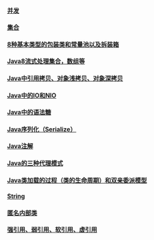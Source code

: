 
#### [并发](./Java相关\Java基础等/并发/_dirs.md)
#### [集合](./Java相关\Java基础等/集合/_dirs.md)
#### [8种基本类型的包装类和常量池以及拆装箱](./Java相关\Java基础等/8种基本类型的包装类和常量池以及拆装箱.md)
#### [Java8流式处理集合，数组等](./Java相关\Java基础等/Java8流式处理集合，数组等.md)
#### [Java中引用拷贝、对象浅拷贝、对象深拷贝](./Java相关\Java基础等/Java中引用拷贝、对象浅拷贝、对象深拷贝.md)
#### [Java中的IO和NIO](./Java相关\Java基础等/Java中的IO和NIO.md)
#### [Java中的语法糖](./Java相关\Java基础等/Java中的语法糖.md)
#### [Java序列化（Serialize）](./Java相关\Java基础等/Java序列化（Serialize）.md)
#### [Java注解](./Java相关\Java基础等/Java注解.md)
#### [Java的三种代理模式](./Java相关\Java基础等/Java的三种代理模式.md)
#### [Java类加载的过程（类的生命周期）和双亲委派模型](./Java相关\Java基础等/Java类加载的过程（类的生命周期）和双亲委派模型.md)
#### [String](./Java相关\Java基础等/String.md)
#### [匿名内部类](./Java相关\Java基础等/匿名内部类.md)
#### [强引用、弱引用、软引用、虚引用](./Java相关\Java基础等/强引用、弱引用、软引用、虚引用.md)